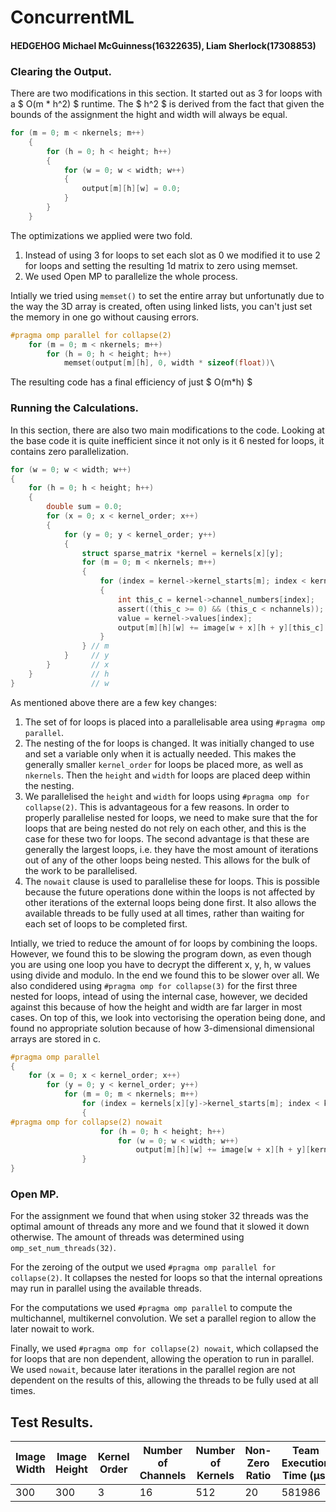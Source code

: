 # ConcurrentML
#### HEDGEHOG Michael McGuinness(16322635), Liam Sherlock(17308853)

### Clearing the Output.

There are two modifications in this section. It started out as 3 for loops with a $ O(m * h^2) $ runtime. The $ h^2 $ is derived from the fact that given the bounds of the assignment the hight and width will always be equal.

```c
for (m = 0; m < nkernels; m++)
    {
        for (h = 0; h < height; h++)
        {
            for (w = 0; w < width; w++)
            {
                output[m][h][w] = 0.0;
            }
        }
    }
```

The optimizations we applied were two fold. 

1. Instead of using 3 for loops to set each slot as 0 we modified it to use 2 for loops and setting the resulting 1d matrix to zero using memset.
2. We used Open MP to parallelize the whole process.

Intially we tried using `memset()` to set the entire array but unfortunatly due to the way the 3D array is created, often using linked lists, you can't just set the memory in one go without causing errors.

```c
#pragma omp parallel for collapse(2)
    for (m = 0; m < nkernels; m++)
        for (h = 0; h < height; h++)
            memset(output[m][h], 0, width * sizeof(float))\
```

The resulting code has a final efficiency of just $ O(m*h) $

<div style="page-break-after: always;"></div>

### Running the Calculations.

In this section, there are also two main modifications to the code. Looking at the base code it is quite inefficient since it not only is it 6 nested for loops, it contains zero parallelization.

```c
for (w = 0; w < width; w++)
{
    for (h = 0; h < height; h++)
    {
        double sum = 0.0;
        for (x = 0; x < kernel_order; x++)
        {
            for (y = 0; y < kernel_order; y++)
            {
                struct sparse_matrix *kernel = kernels[x][y];
                for (m = 0; m < nkernels; m++)
                {
                    for (index = kernel->kernel_starts[m]; index < kernel->kernel_starts[m + 1]; index++)
                    {
                        int this_c = kernel->channel_numbers[index];
                        assert((this_c >= 0) && (this_c < nchannels));
                        value = kernel->values[index];
                        output[m][h][w] += image[w + x][h + y][this_c] * value;
                    }
                } // m
            }     // y
        }         // x
    }             // h
}                 // w
```
As mentioned above there are a few key changes:
1. The set of for loops is placed into a parallelisable area using `#pragma omp parallel`.
2. The nesting of the for loops is changed. It was initially changed to use and set a variable only when it is actually needed. This makes the generally smaller `kernel_order` for loops be placed more, as well as `nkernels`. Then the `height` and `width`  for loops are placed deep within the nesting.
3. We parallelised the `height` and `width` for loops using `#pragma omp for collapse(2)`. This is advantageous for a few reasons. In order to properly parallelise nested for loops, we need to make sure that the for loops that are being nested do not rely on each other, and this is the case for these two for loops. The second advantage is that these are generally the largest loops, i.e. they have the most amount of iterations out of any of the other loops being nested. This allows for the bulk of the work to be parallelised.
4. The `nowait` clause is used to parallelise these for loops. This is possible because the future operations done within the loops is not affected by other iterations of the external loops being done first. It also allows the available threads to be fully used at all times, rather than waiting for each set of loops to be completed first.

Intially, we tried to reduce the amount of for loops by combining the loops. However, we found this to be slowing the program down, as even though you are using one loop you have to decrypt the different x, y, h, w values using divide and modulo. In the end we found this to be slower over all. We also condidered using `#pragma omp for collapse(3)` for the first three nested for loops, intead of using the internal case, however, we decided against this because of how the height and width are far larger in most cases. On top of this, we look into vectorising the operation being done, and found no appropriate solution because of how 3-dimensional dimensional arrays are stored in c.

<div style="page-break-after: always;"></div>

```c
#pragma omp parallel
{
    for (x = 0; x < kernel_order; x++)
        for (y = 0; y < kernel_order; y++)
            for (m = 0; m < nkernels; m++)
                for (index = kernels[x][y]->kernel_starts[m]; index < kernels[x][y]->kernel_starts[m + 1]; index++)
                {
#pragma omp for collapse(2) nowait
                    for (h = 0; h < height; h++)
                        for (w = 0; w < width; w++)
                            output[m][h][w] += image[w + x][h + y][kernels[x][y]->channel_numbers[index]] * kernels[x][y]->values[index];
                }
}
```

### Open MP.

For the assignment we found that when using stoker 32 threads was the optimal amount of threads any more and we found that it slowed it down otherwise. The amount of threads was determined using `omp_set_num_threads(32)`.

For the zeroing of the output we used `#pragma omp parallel for collapse(2)`. It collapses the nested for loops so that the internal opreations may run in parallel using the available threads.

For the computations we used `#pragma omp parallel` to compute the multichannel, multikernel convolution. We set a parallel region to allow the later nowait to work.

Finally, we used `#pragma omp for collapse(2) nowait`, which collapsed the for loops that are non dependent, allowing the operation to run in parallel. We used `nowait`, because later iterations in the parallel region are not dependent on the results of this, allowing the threads to be fully used at all times.

<div style="page-break-after: always;"></div>

## Test Results.

| Image Width | Image Height | Kernel Order | Number of Channels | Number of Kernels | Non-Zero Ratio | Team Execution Time (μs) |
| ----------- | ------------ | ------------ | ------------------ | ----------------- | -------------- | ------------------------ |
| 300         | 300          | 3            | 16                 | 512               | 20             | 581986                   |